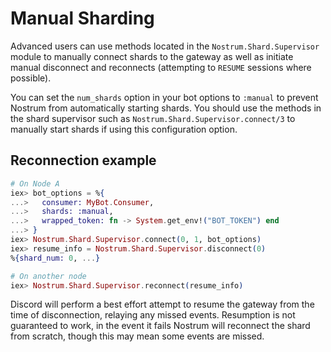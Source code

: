 # Manual Sharding

Advanced users can use methods located in the `Nostrum.Shard.Supervisor` module
to manually connect shards to the gateway as well as initiate manual disconnect
and reconnects (attempting to `RESUME` sessions where possible).

You can set the `num_shards` option in your bot options to `:manual` to prevent
Nostrum from automatically starting shards. You should use the methods in the
shard supervisor such as `Nostrum.Shard.Supervisor.connect/3` to manually start
shards if using this configuration option.

## Reconnection example

```elixir
# On Node A
iex> bot_options = %{
...>   consumer: MyBot.Consumer,
...>   shards: :manual,
...>   wrapped_token: fn -> System.get_env!("BOT_TOKEN") end
...> }
iex> Nostrum.Shard.Supervisor.connect(0, 1, bot_options)
iex> resume_info = Nostrum.Shard.Supervisor.disconnect(0)
%{shard_num: 0, ...}

# On another node
iex> Nostrum.Shard.Supervisor.reconnect(resume_info)
```

Discord will perform a best effort attempt to resume the gateway from the time
of disconnection, relaying any missed events. Resumption is not guaranteed to
work, in the event it fails Nostrum will reconnect the shard from scratch,
though this may mean some events are missed.
